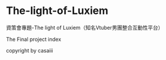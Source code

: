 # The-light-of-Luxiem
資策會專題-The light of Luxiem（知名Vtuber男團整合互動性平台）

The Final project index

copyright by casaiii
